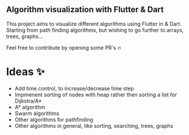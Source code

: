 ## Algorithm visualization with Flutter & Dart 

This project aims to visualize different algorithms using Flutter in & Dart. Starting from path finding algorithms, but wishing to go further to arrays, trees, graphs... 

Feel free to contribute by opening some PR's :fire:

# Ideas :sparkles:

-  Add time control, to increase/decrease time step
-  Impmenent sorting of nodes with heap rather then sorting a list for Dijkstra/A*
-  A* algorithm
-  Swarm algorithms
-  Other algorithms for pathfinding 
-  Other algorithms in general, like sorting, searching, trees, graphs


